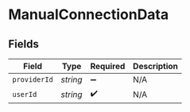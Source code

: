 # ManualConnectionData


## Fields

| Field              | Type               | Required           | Description        |
| ------------------ | ------------------ | ------------------ | ------------------ |
| `providerId`       | *string*           | :heavy_minus_sign: | N/A                |
| `userId`           | *string*           | :heavy_check_mark: | N/A                |